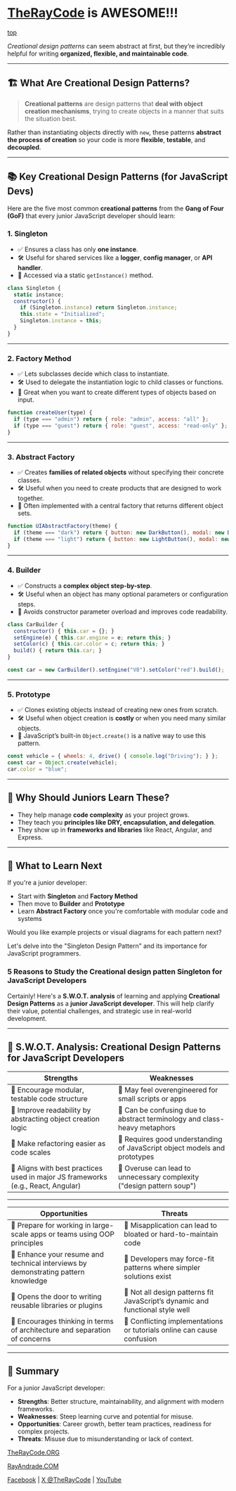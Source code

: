 # [TheRayCode](../../../README.md) is AWESOME!!!

[top](../README.md)

 *Creational design patterns* can seem abstract at first, but they’re incredibly helpful for writing **organized, flexible, and maintainable code**.

---

## 🏗️ What Are Creational Design Patterns?

> **Creational patterns** are design patterns that **deal with object creation mechanisms**, trying to create objects in a manner that suits the situation best.

Rather than instantiating objects directly with `new`, these patterns **abstract the process of creation** so your code is more **flexible**, **testable**, and **decoupled**.

---

## 📚 Key Creational Design Patterns (for JavaScript Devs)

Here are the five most common **creational patterns** from the **Gang of Four (GoF)** that every junior JavaScript developer should learn:

### 1. **Singleton**

* ✅ Ensures a class has only **one instance**.
* 🛠 Useful for shared services like a **logger**, **config manager**, or **API handler**.
* 🔑 Accessed via a static `getInstance()` method.

```javascript
class Singleton {
  static instance;
  constructor() {
    if (Singleton.instance) return Singleton.instance;
    this.state = "Initialized";
    Singleton.instance = this;
  }
}
```

---

### 2. **Factory Method**

* ✅ Lets subclasses decide which class to instantiate.
* 🛠 Used to delegate the instantiation logic to child classes or functions.
* 🔑 Great when you want to create different types of objects based on input.

```javascript
function createUser(type) {
  if (type === "admin") return { role: "admin", access: "all" };
  if (type === "guest") return { role: "guest", access: "read-only" };
}
```

---

### 3. **Abstract Factory**

* ✅ Creates **families of related objects** without specifying their concrete classes.
* 🛠 Useful when you need to create products that are designed to work together.
* 🔑 Often implemented with a central factory that returns different object sets.

```javascript
function UIAbstractFactory(theme) {
  if (theme === "dark") return { button: new DarkButton(), modal: new DarkModal() };
  if (theme === "light") return { button: new LightButton(), modal: new LightModal() };
}
```

---

### 4. **Builder**

* ✅ Constructs a **complex object step-by-step**.
* 🛠 Useful when an object has many optional parameters or configuration steps.
* 🔑 Avoids constructor parameter overload and improves code readability.

```javascript
class CarBuilder {
  constructor() { this.car = {}; }
  setEngine(e) { this.car.engine = e; return this; }
  setColor(c) { this.car.color = c; return this; }
  build() { return this.car; }
}

const car = new CarBuilder().setEngine("V8").setColor("red").build();
```

---

### 5. **Prototype**

* ✅ Clones existing objects instead of creating new ones from scratch.
* 🛠 Useful when object creation is **costly** or when you need many similar objects.
* 🔑 JavaScript’s built-in `Object.create()` is a native way to use this pattern.

```javascript
const vehicle = { wheels: 4, drive() { console.log("Driving"); } };
const car = Object.create(vehicle);
car.color = "blue";
```

---

## 🧠 Why Should Juniors Learn These?

* They help manage **code complexity** as your project grows.
* They teach you **principles like DRY, encapsulation, and delegation**.
* They show up in **frameworks and libraries** like React, Angular, and Express.

---

## 🧭 What to Learn Next

If you're a junior developer:

* Start with **Singleton** and **Factory Method**
* Then move to **Builder** and **Prototype**
* Learn **Abstract Factory** once you're comfortable with modular code and systems

Would you like example projects or visual diagrams for each pattern next?



Let's delve into the "Singleton Design Pattern" and its importance for JavaScript programmers.

### **5 Reasons to Study the Creational design patten Singleton for JavaScript Developers**

Certainly! Here's a **S.W\.O.T. analysis** of learning and applying **Creational Design Patterns** as a **junior JavaScript developer**. This will help clarify their value, potential challenges, and strategic use in real-world development.

---

## 🧠 **S.W\.O.T. Analysis: Creational Design Patterns for JavaScript Developers**

| **S**trengths                                                                    | **W**eaknesses                                                            |
| -------------------------------------------------------------------------------- | ------------------------------------------------------------------------- |
| 🔹 Encourage modular, testable code structure                                    | 🔹 May feel overengineered for small scripts or apps                      |
| 🔹 Improve readability by abstracting object creation logic                      | 🔹 Can be confusing due to abstract terminology and class-heavy metaphors |
| 🔹 Make refactoring easier as code scales                                        | 🔹 Requires good understanding of JavaScript object models and prototypes |
| 🔹 Aligns with best practices used in major JS frameworks (e.g., React, Angular) | 🔹 Overuse can lead to unnecessary complexity ("design pattern soup")     |

---

| **O**pportunities                                                                  | **T**hreats                                                                   |
| ---------------------------------------------------------------------------------- | ----------------------------------------------------------------------------- |
| 🔹 Prepare for working in large-scale apps or teams using OOP principles           | 🔹 Misapplication can lead to bloated or hard-to-maintain code                |
| 🔹 Enhance your resume and technical interviews by demonstrating pattern knowledge | 🔹 Developers may force-fit patterns where simpler solutions exist            |
| 🔹 Opens the door to writing reusable libraries or plugins                         | 🔹 Not all design patterns fit JavaScript’s dynamic and functional style well |
| 🔹 Encourages thinking in terms of architecture and separation of concerns         | 🔹 Conflicting implementations or tutorials online can cause confusion        |

---

## 🎯 Summary

For a junior JavaScript developer:

* **Strengths**: Better structure, maintainability, and alignment with modern frameworks.
* **Weaknesses**: Steep learning curve and potential for misuse.
* **Opportunities**: Career growth, better team practices, readiness for complex projects.
* **Threats**: Misuse due to misunderstanding or lack of context.



  

[TheRayCode.ORG](https://www.TheRayCode.org)  

[RayAndrade.COM](https://www.RayAndrade.com)

[Facebook](https://www.facebook.com@TheRayCode/) | [X @TheRayCode](https://www.x.com@TheRayCode/) | [YouTube](https://www.youtube.com@TheRayCode/)


